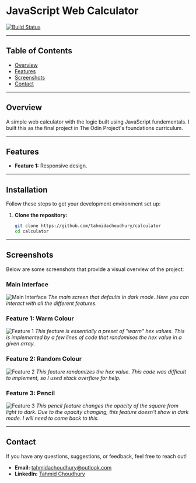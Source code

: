 # JavaScript Web Calculator

[![Build Status](https://img.shields.io/badge/build-passing-brightgreen)](https://github.com/tahmidachoudhury/calculator)

---

## Table of Contents

- [Overview](#overview)
- [Features](#features)
- [Screenshots](#screenshots)
- [Contact](#contact)

---

## Overview

A simple web calculator with the logic built using JavaScript fundementals. I built this as the final project in The Odin Project's foundations curriculum.

---

## Features

- **Feature 1:** Responsive design.

---

## Installation

Follow these steps to get your development environment set up:

1. **Clone the repository:**
   ```bash
   git clone https://github.com/tahmidachoudhury/calculator
   cd calculator
   ```

---

## Screenshots

Below are some screenshots that provide a visual overview of the project:

### Main Interface

![Main Interface](images/dark-mode.png)
_The main screen that defaults in dark mode. Here you can interact with all the different features._

### Feature 1: Warm Colour

![Feature 1](images/warm-colour.png)
_This feature is essentially a preset of "warm" hex values. This is implemented by a few lines of code that randomises the hex value in a given array._

### Feature 2: Random Colour

![Feature 2](images/random.png)
_This feature randomizes the hex value. This code was difficult to implement, so I used stack overflow for help._

### Feature 3: Pencil

![Feature 3](images/pencil-mode.png)
_This pencil feature changes the opacity of the square from light to dark. Due to the opacity changing, this feature doesn't show in dark mode. I will need to come back to this._

---

## Contact

If you have any questions, suggestions, or feedback, feel free to reach out!

- **Email:** [tahmidachoudhury@outlook.com](mailto:tahmidachoudhury@outlook.com)
- **LinkedIn:** [Tahmid Choudhury](https://www.linkedin.com/in/tahmid-choudhury-a1a05a252)
